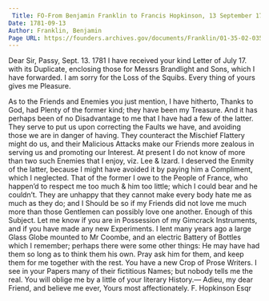 ```yaml
---
 Title: FO-From Benjamin Franklin to Francis Hopkinson, 13 September 1781
Date: 1781-09-13
Author: Franklin, Benjamin
Page URL: https://founders.archives.gov/documents/Franklin/01-35-02-0352
---
```


Dear Sir,
Passy, Sept. 13. 1781
I have received your kind Letter of July 17. with its Duplicate, enclosing those for Messrs Brandlight and Sons, which I have forwarded. I am sorry for the Loss of the Squibs. Every thing of yours gives me Pleasure.

As to the Friends and Enemies you just mention, I have hitherto, Thanks to God, had Plenty of the former kind; they have been my Treasure. And it has perhaps been of no Disadvantage to me that I have had a few of the latter. They serve to put us upon correcting the Faults we have, and avoiding those we are in danger of having. They counteract the Mischief Flattery might do us, and their Malicious Attacks make our Friends more zealous in serving us and promoting our Interest. At present I do not know of more than two such Enemies that I enjoy, viz. Lee & Izard. I deserved the Enmity of the latter, because I might have avoided it by paying him a Compliment, which I neglected. That of the former I owe to the People of France, who happen’d to respect me too much & him too little; which I could bear and he couldn’t. They are unhappy that they cannot make every body hate me as much as they do; and I Should be so if my Friends did not love me much more than those Gentlemen can possibly love one another.
Enough of this Subject. Let me know if you are in Possession of my Gimcrack Instruments, and if you have made any new Experiments. I lent many years ago a large Glass Globe mounted to Mr Coombe, and an electric Battery of Bottles which I remember; perhaps there were some other things: He may have had them so long as to think them his own. Pray ask him for them, and keep them for me together with the rest.
You have a new Crop of Prose Writers. I see in your Papers many of their fictitious Names; but nobody tells me the real. You will oblige me by a little of your literary History.— Adieu, my dear Friend, and believe me ever, Yours most affectionately.
F. Hopkinson Esqr

